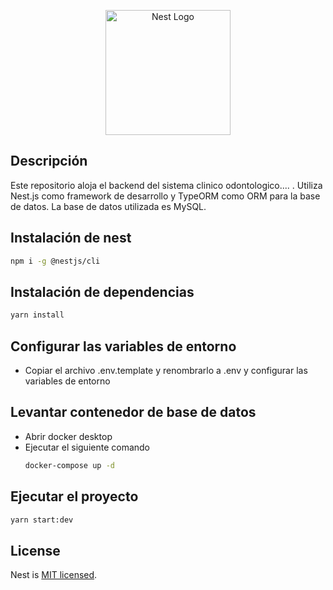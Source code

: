 <p align="center">
  <a href="http://nestjs.com/" target="blank"><img src="https://nestjs.com/img/logo-small.svg" width="200" alt="Nest Logo" /></a>
</p>

## Descripción

Este repositorio aloja el backend del sistema clinico odontologico.... . Utiliza Nest.js como framework de desarrollo y TypeORM como ORM para la base de datos. La base de datos utilizada es MySQL.

## Instalación de nest

```bash
npm i -g @nestjs/cli
```

## Instalación de dependencias

```bash
yarn install
```

## Configurar las variables de entorno

- Copiar el archivo .env.template y renombrarlo a .env y configurar las variables de entorno

## Levantar contenedor de base de datos

- Abrir docker desktop
- Ejecutar el siguiente comando
  ```bash
  docker-compose up -d
  ```

## Ejecutar el proyecto

```bash
yarn start:dev
```

## License

Nest is [MIT licensed](LICENSE).
